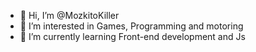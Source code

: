 - 👋 Hi, I’m @MozkitoKiller
- 👀 I’m interested in Games, Programming and motoring
- 🌱 I’m currently learning Front-end development and Js

